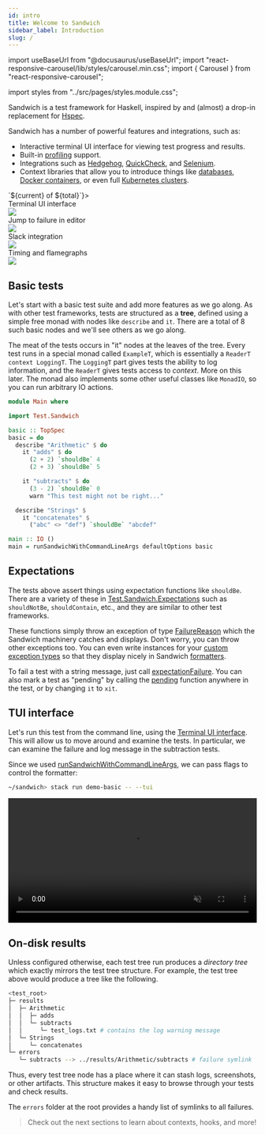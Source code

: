 ```yaml
---
id: intro
title: Welcome to Sandwich
sidebar_label: Introduction
slug: /
---
```


import useBaseUrl from "@docusaurus/useBaseUrl";
import "react-responsive-carousel/lib/styles/carousel.min.css";
import { Carousel } from "react-responsive-carousel";

import styles from "../src/pages/styles.module.css";

Sandwich is a test framework for Haskell, inspired by and (almost) a drop-in replacement for [Hspec](http://hspec.github.io/).

Sandwich has a number of powerful features and integrations, such as:
* Interactive terminal UI interface for viewing test progress and results.
* Built-in [profiling](/docs/profiling) support.
* Integrations such as [Hedgehog](/docs/extensions/sandwich-hedgehog), [QuickCheck](/docs/extensions/sandwich-quickcheck), and [Selenium](/docs/extensions/sandwich-webdriver).
* Context libraries that allow you to introduce things like [databases](/docs/context-libraries/sandwich-contexts#postgresql-contexts), [Docker containers](#TODO), or even full [Kubernetes clusters](/docs/context-libraries/sandwich-contexts-kubernetes).

<div className={styles.carouselContainer}>
  <Carousel showThumbs={false}
            dynamicHeight={true}
            statusFormatter={(current, total) => `${current} of ${total}`}>
    <div>
      <div className={styles.carouselHeading}>Terminal UI interface</div>
      <img src={useBaseUrl("/img/basic.gif")}
           style={{ paddingBottom: "2.05em" }} />
    </div>
    <div>
      <div className={styles.carouselHeading}>Jump to failure in editor</div>
      <img src={useBaseUrl("/img/jump_to_error.gif")}
           style={{ paddingBottom: "2.05em" }} />
    </div>
    <div>
      <div className={styles.carouselHeading}>Slack integration</div>
      <img src={useBaseUrl("/img/slack.gif")} />
    </div>
    <div>
      <div className={styles.carouselHeading}>Timing and flamegraphs</div>
      <img src={useBaseUrl("/img/timing_landing.gif")} />
    </div>
  </Carousel>
</div>

## Basic tests

Let's start with a basic test suite and add more features as we go along. As with other test frameworks, tests are structured as a **tree**, defined using a simple free monad with nodes like `describe` and `it`. There are a total of 8 such basic nodes and we'll see others as we go along.

The meat of the tests occurs in "it" nodes at the leaves of the tree. Every test runs in a special monad called `ExampleT`, which is essentially a `ReaderT context LoggingT`. The `LoggingT` part gives tests the ability to log information, and the `ReaderT` gives tests access to *context*. More on this later. The monad also implements some other useful classes like `MonadIO`, so you can run arbitrary IO actions.

```haskell title="https://github.com/codedownio/sandwich/blob/master/demos/demo-basic/app/Main.hs"
module Main where

import Test.Sandwich

basic :: TopSpec
basic = do
  describe "Arithmetic" $ do
    it "adds" $ do
      (2 + 2) `shouldBe` 4
      (2 + 3) `shouldBe` 5

    it "subtracts" $ do
      (3 - 2) `shouldBe` 0
      warn "This test might not be right..."

  describe "Strings" $
    it "concatenates" $
      ("abc" <> "def") `shouldBe` "abcdef"

main :: IO ()
main = runSandwichWithCommandLineArgs defaultOptions basic
```

## Expectations

The tests above assert things using expectation functions like `shouldBe`. There are a variety of these in [Test.Sandwich.Expectations](http://hackage.haskell.org/package/sandwich/docs/Test-Sandwich-Expectations.html) such as `shouldNotBe`, `shouldContain`, etc., and they are similar to other test frameworks.

These functions simply throw an exception of type [FailureReason](http://hackage.haskell.org/package/sandwich/docs/Test-Sandwich-Misc.html#t:FailureReason) which the Sandwich machinery catches and displays. Don't worry, you can throw other exceptions too. You can even write instances for your [custom exception types](formatters/tui#custom-exception-formatters) so that they display nicely in Sandwich [formatters](formatters/tui).

To fail a test with a string message, just call [expectationFailure](http://hackage.haskell.org/package/sandwich/docs/Test-Sandwich-Expectations.html#v:expectationFailure). You can also mark a test as "pending" by calling the [pending](http://hackage.haskell.org/package/sandwich/docs/Test-Sandwich-Expectations.html#v:pending) function anywhere in the test, or by changing `it` to `xit`.

## TUI interface

Let's run this test from the command line, using the [Terminal UI interface](/docs/formatters/tui). This will allow us to move around and examine the tests. In particular, we can examine the failure and log message in the subtraction tests.

Since we used [runSandwichWithCommandLineArgs](http://hackage.haskell.org/package/sandwich/docs/Test-Sandwich.html#v:runSandwichWithCommandLineArgs), we can pass flags to control the formatter:

```bash
~/sandwich> stack run demo-basic -- --tui
```

<video width="100%" controls autoplay="true" muted="true">
  <source src={useBaseUrl('img/basic_tui.webm')} type="video/webm"></source>
Your browser does not support the video tag.
</video>

## On-disk results

Unless configured otherwise, each test tree run produces a *directory tree* which exactly mirrors the test tree structure. For example, the test tree above would produce a tree like the following.

```bash
<test_root>
├─ results
│  ├─ Arithmetic
│  │  ├─ adds
│  │  └─ subtracts
│  │     └─ test_logs.txt # contains the log warning message
│  └─ Strings
│     └─ concatenates
└─ errors
   └─ subtracts --> ../results/Arithmetic/subtracts # failure symlink
```

Thus, every test tree node has a place where it can stash logs, screenshots, or other artifacts. This structure makes it easy to browse through your tests and check results.

The `errors` folder at the root provides a handy list of symlinks to all failures.

> Check out the next sections to learn about contexts, hooks, and more!
